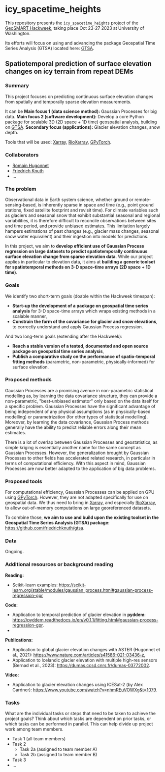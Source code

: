 # icy_spacetime_heights

This repository presents the `icy_spacetime_heights` project of the [GeoSMART Hackweek](https://github.com/geo-smart), taking place Oct 23-27 2023 at University of Washington.

Its efforts will focus on using and advancing the package Geospatial Time Series Analysis (GTSA) located here: [GTSA](https://github.com/friedrichknuth/gtsa).

## Spatiotemporal prediction of surface elevation changes on icy terrain from repeat DEMs

### Summary

This project focuses on predicting continuous surface elevation changes from spatially and temporally sparse elevation measurements.

It can be 
**Main focus 1 (data science method):** Gaussian Processes for big data.
**Main focus 2 (software development):** Develop a core Python package for scalable 3D (2D space + 1D time) geospatial analysis, building on [GTSA](https://github.com/friedrichknuth/gtsa).
**Secondary focus (applications):** Glacier elevation changes, snow depth.

Tools that will be used: [Xarray](https://xarray.dev/), [RioXarray](https://corteva.github.io/rioxarray/html/index.html), [GPyTorch](https://gpytorch.ai/).

### Collaborators

* [Romain Hugonnet](https://github.com/rhugonnet)
* [Friedrich Knuth](https://github.com/friedrichknuth)
* ...

### The problem

Observational data in Earth system science, whether ground or remote-sensing-based, is inherently sparse in space and time (e.g., point ground stations, fixed satellite footprint and revisit time).
For climate variables such as glaciers and seasonal snow that exhibit substantial seasonal and regional variabilities, it is therefore difficult to reconcile observations between sites and time period, and provide unbiased estimates. This limitation largely hampers estimations of past changes (e.g., glacier mass changes, seasonal snow water equivalent) and their ingestion into models for predictions. 

In this project, we aim to **develop efficient use of Gaussian Process regression on large datasets to predict spatiotemporally continuous surface elevation change from sparse elevation data**. 
While our project applies in particular to elevation data, it aims at **building a generic toolset for spatiotemporal methods on 3-D space-time arrays (2D space + 1D time)**.

### Goals

We identify two short-term goals (doable within the Hackweek timespan):

- **Start-up the development of a package on geospatial time series analysis** for 3-D space-time arrays which wraps existing methods in a scalable manner,
- **Constrain the form of the covariance for glacier and snow elevations**, to correctly understand and apply Gaussian Process regression.

And two long-term goals (extending after the Hackweek):

- **Reach a stable version of a tested, documented and open source package on geospatial time series analysis**,
- **Publish a comparative study on the performance of spatio-temporal fitting methods** (parametric, non-parametric, physically-informed) for surface elevation.

### Proposed methods

Gaussian Processes are a promising avenue in non-parametric statistical modelling as, by learning the data covariance structure, they can provide a non-parametric, "best-unbiased estimator" only based on the data itself for a specific problem. Gaussian Processes have the significant advantage of being independent of any physical assumptions (as in physically-based modelling) or parametrization (for other types of statistical modelling). 
Moreover, by learning the data covariance, Gaussian Process methods generally have the ability to predict reliable errors along their mean estimates. 

There is a lot of overlap between Gaussian Processes and geostatistics, as simple kriging is essentially another name for the same concept as Gaussian Processes. However, the generalization brought by Gaussian Processes to other fields has accelerated related research, in particular in terms of computational efficiency. With this aspect in mind, Gaussian Processes are now better adapted to the application of big data problems.

### Proposed tools

For computational efficiency, Gaussian Processes can be applied on GPU using [GPyTorch](https://gpytorch.ai/). 
However, they are not adapted specifically for use on geospatial data. We thus need to bring in [Xarray](https://xarray.dev/), and especially [RioXarray](https://corteva.github.io/rioxarray/html/index.html), to allow out-of-memory computations on large georeferenced datasets.

To combine those, **we aim to use and build upon the existing toolset in the Geospatial Time Series Analysis (GTSA) package**: https://github.com/friedrichknuth/gtsa.

### Data

Ongoing.

### Additional resources or background reading

**Reading:**
- Scikit-learn examples: https://scikit-learn.org/stable/modules/gaussian_process.html#gaussian-process-regression-gpr

**Code:**
- Application to temporal prediction of glacier elevation in **pyddem**: https://pyddem.readthedocs.io/en/v0.1.1/fitting.html#gaussian-process-regression-gpr. 
- 

**Publications:**
- Application to global glacier elevation changes with ASTER (Hugonnet et al., 2021): https://www.nature.com/articles/s41586-021-03436-z,
- Application to Icelandic glacier elevation with multiple high-res sensors (Bernad et al., 2023): https://dumas.ccsd.cnrs.fr/dumas-03772002.

**Video:**
- Application to glacier elevation changes using ICESat-2 (by Alex Gardner): https://www.youtube.com/watch?v=nhmREuVOWXg&t=1079.

### Tasks

What are the individual tasks or steps that need to be taken to achieve the project goals? Think about which tasks are dependent on prior tasks, or which tasks can be performed in parallel. This can help divide up project work among team members.

* Task 1 (all team members)
* Task 2
  * Task 2a (assigned to team member A)
  * Task 2b (assigned to team member B)
* Task 3
* ...
